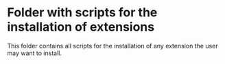 # Folder with scripts for the installation of extensions

This folder contains all scripts for the installation of any extension the user may want to install.